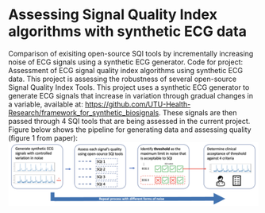 # Assessing Signal Quality Index algorithms with synthetic ECG data
Comparison of exisiting open-source SQI tools by incrementally increasing noise of ECG signals using a synthetic ECG generator. 
Code for project: Assessment of ECG signal quality index algorithms using synthetic ECG data. This project is assessing the robustness of several open-source Signal Quality Index Tools. This project uses a synthetic ECG generator to generate ECG signals that increase in variation through gradual changes in a variable, available at: https://github.com/UTU-Health-Research/framework_for_synthetic_biosignals. These signals are then passed through 4 SQI tools that are being assessed in the current project. Figure below shows the pipeline for generating data and assessing quality (figure 1 from paper):
![Protocol for project](SQI_protocol_img.png)
